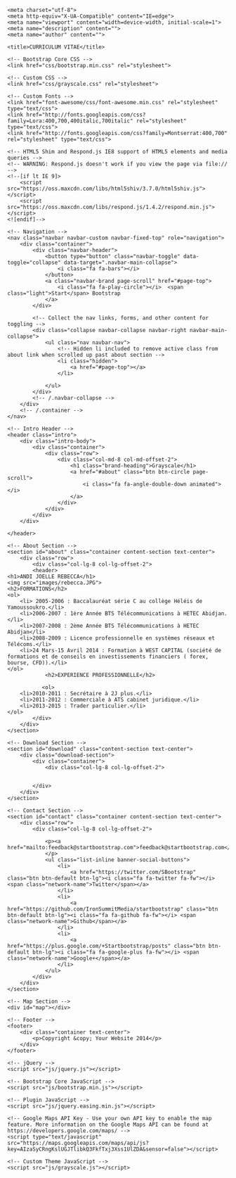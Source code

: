 

<!DOCTYPE html>
<html lang="en">

<head>

    <meta charset="utf-8">
    <meta http-equiv="X-UA-Compatible" content="IE=edge">
    <meta name="viewport" content="width=device-width, initial-scale=1">
    <meta name="description" content="">
    <meta name="author" content="">

    <title>CURRICULUM VITAE</title>

    <!-- Bootstrap Core CSS -->
    <link href="css/bootstrap.min.css" rel="stylesheet">

    <!-- Custom CSS -->
    <link href="css/grayscale.css" rel="stylesheet">

    <!-- Custom Fonts -->
    <link href="font-awesome/css/font-awesome.min.css" rel="stylesheet" type="text/css">
    <link href="http://fonts.googleapis.com/css?family=Lora:400,700,400italic,700italic" rel="stylesheet" type="text/css">
    <link href="http://fonts.googleapis.com/css?family=Montserrat:400,700" rel="stylesheet" type="text/css">

    <!-- HTML5 Shim and Respond.js IE8 support of HTML5 elements and media queries -->
    <!-- WARNING: Respond.js doesn't work if you view the page via file:// -->
    <!--[if lt IE 9]>
        <script src="https://oss.maxcdn.com/libs/html5shiv/3.7.0/html5shiv.js"></script>
        <script src="https://oss.maxcdn.com/libs/respond.js/1.4.2/respond.min.js"></script>
    <![endif]-->

</head>

<body id="page-top" data-spy="scroll" data-target=".navbar-fixed-top">

    <!-- Navigation -->
    <nav class="navbar navbar-custom navbar-fixed-top" role="navigation">
        <div class="container">
            <div class="navbar-header">
                <button type="button" class="navbar-toggle" data-toggle="collapse" data-target=".navbar-main-collapse">
                    <i class="fa fa-bars"></i>
                </button>
                <a class="navbar-brand page-scroll" href="#page-top">
                    <i class="fa fa-play-circle"></i>  <span class="light">Start</span> Bootstrap
                </a>
            </div>

            <!-- Collect the nav links, forms, and other content for toggling -->
            <div class="collapse navbar-collapse navbar-right navbar-main-collapse">
                <ul class="nav navbar-nav">
                    <!-- Hidden li included to remove active class from about link when scrolled up past about section -->
                    <li class="hidden">
                        <a href="#page-top"></a>
                    </li>
                    
                </ul>
            </div>
            <!-- /.navbar-collapse -->
        </div>
        <!-- /.container -->
    </nav>

    <!-- Intro Header -->
    <header class="intro">
        <div class="intro-body">
            <div class="container">
                <div class="row">
                    <div class="col-md-8 col-md-offset-2">
                        <h1 class="brand-heading">Grayscale</h1>
                        <a href="#about" class="btn btn-circle page-scroll">
                            <i class="fa fa-angle-double-down animated"></i>
                        </a>
                    </div>
                </div>
            </div>
        </div>

    </header>

    <!-- About Section -->
    <section id="about" class="container content-section text-center">
        <div class="row">
            <div class="col-lg-8 col-lg-offset-2">
            <header>
    <h1>ANDI JOELLE REBECCA</h1>
    <img src="images/rebecca.JPG">
    <h2>FORMATIONS</h2>
    <ol>
        <li> 2005-2006 : Baccalauréat série C au collège Héléis de Yamoussoukro.</li>   
        <li>2006-2007 : 1ère Année BTS Télécommunications à HETEC Abidjan.</li>
        <li>2007-2008 : 2ème Année BTS Télécommunications à HETEC Abidjan</li>
        <li>2008-2009 : Licence professionnelle en systèmes réseaux et Télécoms.</li>
        <li>24 Mars-15 Avril 2014 : Formation à WEST CAPITAL (société de formations et de conseils en investissements financiers ( forex, bourse, CFD)).</li>
    </ol>
                <h2>EXPERIENCE PROFESSIONNELLE</h2>
                
               <ol>
        <li>2010-2011 : Secrétaire à 2J plus.</li>
        <li>2011-2012 : Commerciale à ATS cabinet juridique.</li>
        <li>2013-2015 : Trader particulier.</li>
    </ol>
            </div>
        </div>
    </section>

    <!-- Download Section -->
    <section id="download" class="content-section text-center">
        <div class="download-section">
            <div class="container">
                <div class="col-lg-8 col-lg-offset-2">
                    
            
            </div>
        </div>
    </section>

    <!-- Contact Section -->
    <section id="contact" class="container content-section text-center">
        <div class="row">
            <div class="col-lg-8 col-lg-offset-2">
                
                <p><a href="mailto:feedback@startbootstrap.com">feedback@startbootstrap.com</a>
                </p>
                <ul class="list-inline banner-social-buttons">
                    <li>
                        <a href="https://twitter.com/SBootstrap" class="btn btn-default btn-lg"><i class="fa fa-twitter fa-fw"></i> <span class="network-name">Twitter</span></a>
                    </li>
                    <li>
                        <a href="https://github.com/IronSummitMedia/startbootstrap" class="btn btn-default btn-lg"><i class="fa fa-github fa-fw"></i> <span class="network-name">Github</span></a>
                    </li>
                    <li>
                        <a href="https://plus.google.com/+Startbootstrap/posts" class="btn btn-default btn-lg"><i class="fa fa-google-plus fa-fw"></i> <span class="network-name">Google+</span></a>
                    </li>
                </ul>
            </div>
        </div>
    </section>

    <!-- Map Section -->
    <div id="map"></div>

    <!-- Footer -->
    <footer>
        <div class="container text-center">
            <p>Copyright &copy; Your Website 2014</p>
        </div>
    </footer>

    <!-- jQuery -->
    <script src="js/jquery.js"></script>

    <!-- Bootstrap Core JavaScript -->
    <script src="js/bootstrap.min.js"></script>

    <!-- Plugin JavaScript -->
    <script src="js/jquery.easing.min.js"></script>

    <!-- Google Maps API Key - Use your own API key to enable the map feature. More information on the Google Maps API can be found at https://developers.google.com/maps/ -->
    <script type="text/javascript" src="https://maps.googleapis.com/maps/api/js?key=AIzaSyCRngKslUGJTlibkQ3FkfTxj3Xss1UlZDA&sensor=false"></script>

    <!-- Custom Theme JavaScript -->
    <script src="js/grayscale.js"></script>

</body>

</html>



